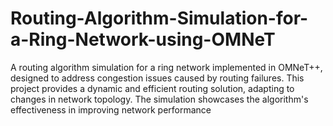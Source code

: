 # Routing-Algorithm-Simulation-for-a-Ring-Network-using-OMNeT
A routing algorithm simulation for a ring network implemented in OMNeT++, designed to address congestion issues caused by routing failures. This project provides a dynamic and efficient routing solution, adapting to changes in network topology. The simulation showcases the algorithm's effectiveness in improving network performance
